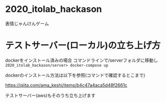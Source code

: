 # 2020_itolab_hackason
表情じゃんけんゲーム

# テストサーバー(ローカル)の立ち上げ方
dockerをインストール済みの場合
コマンドラインで/serverフォルダに移動し
```2020_itolab_hackason/server> docker-compose up```

dockerのインストール方法は以下を参照(コマンドで確認するとこまで)

https://qiita.com/ama_keshi/items/b4c47a4aca5d48f2661c

テストサーバー(aws)もそのうち立ち上げます

